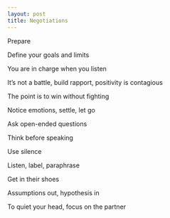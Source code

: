 ```yaml
---
layout: post
title: Negotiations
---
```



Prepare 

Define your goals and limits 

You are in charge when you listen

It’s not a battle, build rapport, positivity is contagious 

The point is to win without fighting 

Notice emotions, settle, let go 

Ask open-ended questions 

Think before speaking 

Use silence 

Listen, label, paraphrase

Get in their shoes

Assumptions out, hypothesis in 

To quiet your head, focus on the partner 


